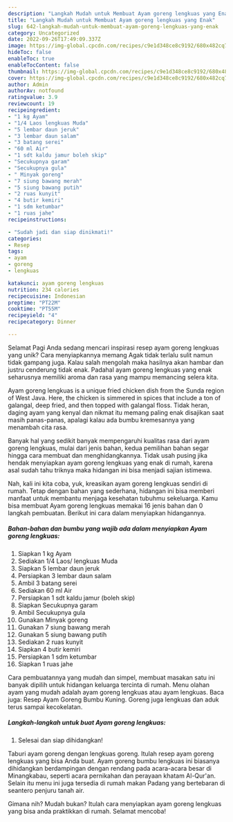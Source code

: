 ```yaml
---
description: "Langkah Mudah untuk Membuat Ayam goreng lengkuas yang Enak"
title: "Langkah Mudah untuk Membuat Ayam goreng lengkuas yang Enak"
slug: 642-langkah-mudah-untuk-membuat-ayam-goreng-lengkuas-yang-enak
category: Uncategorized
date: 2022-09-26T17:49:09.337Z
image: https://img-global.cpcdn.com/recipes/c9e1d348ce8c9192/680x482cq70/ayam-goreng-lengkuas-foto-resep-utama.jpg
hideToc: false
enableToc: true
enableTocContent: false
thumbnail: https://img-global.cpcdn.com/recipes/c9e1d348ce8c9192/680x482cq70/ayam-goreng-lengkuas-foto-resep-utama.jpg
cover: https://img-global.cpcdn.com/recipes/c9e1d348ce8c9192/680x482cq70/ayam-goreng-lengkuas-foto-resep-utama.jpg
author: Admin
authorAv: notfound
ratingvalue: 3.9
reviewcount: 19
recipeingredient:
- "1 kg Ayam"
- "1/4 Laos lengkuas Muda"
- "5 lembar daun jeruk"
- "3 lembar daun salam"
- "3 batang serei"
- "60 ml Air"
- "1 sdt kaldu jamur boleh skip"
- "Secukupnya garam"
- "Secukupnya gula"
- " Minyak goreng"
- "7 siung bawang merah"
- "5 siung bawang putih"
- "2 ruas kunyit"
- "4 butir kemiri"
- "1 sdm ketumbar"
- "1 ruas jahe"
recipeinstructions:

- "Sudah jadi dan siap dinikmati!"
categories:
- Resep
tags:
- ayam
- goreng
- lengkuas

katakunci: ayam goreng lengkuas 
nutrition: 234 calories
recipecuisine: Indonesian
preptime: "PT22M"
cooktime: "PT55M"
recipeyield: "4"
recipecategory: Dinner

---
```



Selamat Pagi Anda sedang mencari inspirasi resep ayam goreng lengkuas yang unik? Cara menyiapkannya memang Agak tidak terlalu sulit namun tidak gampang juga. Kalau salah mengolah maka hasilnya akan hambar dan justru cenderung tidak enak. Padahal ayam goreng lengkuas yang enak seharusnya memiliki aroma dan rasa yang mampu memancing selera kita.


Ayam goreng lengkuas is a unique fried chicken dish from the Sunda region of West Java. Here, the chicken is simmered in spices that include a ton of galangal, deep fried, and then topped with galangal floss. Tidak heran, daging ayam yang kenyal dan nikmat itu memang paling enak disajikan saat masih panas-panas, apalagi kalau ada bumbu kremesannya yang menambah cita rasa.

Banyak hal yang sedikit banyak mempengaruhi kualitas rasa dari ayam goreng lengkuas, mulai dari jenis bahan, kedua pemilihan bahan segar hingga cara membuat dan menghidangkannya. Tidak usah pusing jika hendak menyiapkan ayam goreng lengkuas yang enak di rumah, karena asal sudah tahu triknya maka hidangan ini bisa menjadi sajian istimewa.


Nah, kali ini kita coba, yuk, kreasikan ayam goreng lengkuas sendiri di rumah. Tetap dengan bahan yang sederhana, hidangan ini bisa memberi manfaat untuk membantu menjaga kesehatan tubuhmu sekeluarga. Kamu bisa membuat Ayam goreng lengkuas memakai 16 jenis bahan dan 0 langkah pembuatan. Berikut ini cara dalam menyiapkan hidangannya.

<!--inarticleads1-->

##### Bahan-bahan dan bumbu yang wajib ada dalam menyiapkan Ayam goreng lengkuas:

1. Siapkan 1 kg Ayam
1. Sediakan 1/4 Laos/ lengkuas Muda
1. Siapkan 5 lembar daun jeruk
1. Persiapkan 3 lembar daun salam
1. Ambil 3 batang serei
1. Sediakan 60 ml Air
1. Persiapkan 1 sdt kaldu jamur (boleh skip)
1. Siapkan Secukupnya garam
1. Ambil Secukupnya gula
1. Gunakan  Minyak goreng
1. Gunakan 7 siung bawang merah
1. Gunakan 5 siung bawang putih
1. Sediakan 2 ruas kunyit
1. Siapkan 4 butir kemiri
1. Persiapkan 1 sdm ketumbar
1. Siapkan 1 ruas jahe


Cara pembuatannya yang mudah dan simpel, membuat masakan satu ini banyak dipilih untuk hidangan keluarga tercinta di rumah. Menu olahan ayam yang mudah adalah ayam goreng lengkuas atau ayam lengkuas. Baca juga: Resep Ayam Goreng Bumbu Kuning. Goreng juga lengkuas dan aduk terus sampai kecokelatan. 

<!--inarticleads2-->

##### Langkah-langkah untuk buat Ayam goreng lengkuas:


1. Selesai dan siap dihidangkan!

Taburi ayam goreng dengan lengkuas goreng. Itulah resep ayam goreng lengkuas yang bisa Anda buat. Ayam goreng bumbu lengkuas ini biasanya dihidangkan berdampingan dengan rendang pada acara-acara besar di Minangkabau, seperti acara pernikahan dan perayaan khatam Al-Qur&#39;an. Selain itu menu ini juga tersedia di rumah makan Padang yang bertebaran di seantero penjuru tanah air. 

Gimana nih? Mudah bukan? Itulah cara menyiapkan ayam goreng lengkuas yang bisa anda praktikkan di rumah. Selamat mencoba!
